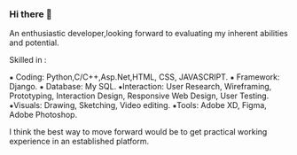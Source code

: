 ### Hi there 👋

<!--
**darshanapillai/darshanapillai** is a ✨ _special_ ✨ repository because its `README.md` (this file) appears on your GitHub profile.

Here are some ideas to get you started:

- 🔭 I’m currently working on ...
- 🌱 I’m currently learning ...
- 👯 I’m looking to collaborate on ...
- 🤔 I’m looking for help with ...
- 💬 Ask me about ...
- 📫 How to reach me: ...
- 😄 Pronouns: ...
- ⚡ Fun fact: ...
-->
An enthusiastic developer,looking forward to evaluating my inherent abilities and potential.

Skilled in :

⁕ Coding: Python,C/C++,Asp.Net,HTML, CSS, JAVASCRIPT.
⁕ Framework: Django.
⁕ Database: My SQL.
⁕Interaction: User Research, Wireframing, Prototyping, Interaction Design, Responsive Web Design, User Testing.
⁕Visuals: Drawing, Sketching, Video editing.
⁕Tools: Adobe XD, Figma, Adobe Photoshop.

I think the best way to move forward would be to get practical working experience in an established platform.
